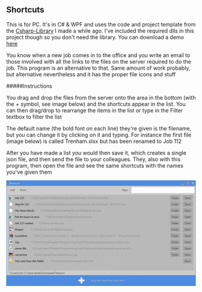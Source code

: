 Shortcuts
--------------------------

This is for PC.  It's in C# & WPF and uses the code and project template from the [Csharp-Library](https://github.com/jamesryan83/Csharp-Library) I made a while ago.  I've included the required dlls in this project though so you don't need the library.  You can download a demo [here](http://jamesryan.azurewebsites.net/#/portfolio)

You know when a new job comes in to the office and you write an email to those involved with all the links to the files on the server required to do the job.  This program is an alternative to that.  Same amount of work probably, but alternative nevertheless and it has the proper file icons and stuff

#####Instructions

You drag and drop the files from the server onto the area in the bottom (with the + symbol, see image below) and the shortcuts appear in the list.  You can then drag/drop to rearrange the items in the list or type in the Filter textbox to filter the list

The default name (the bold font on each line) they're given is the filename, but you can change it by clicking on it and typing.  For instance the first file (image below) is called Trenham.xlsx but has been renamed to Job 112

After you have made a list you would then save it, which creates a single json file, and then send the file to your colleagues.  They, also with this program, then open the file and see the same shortcuts with the names you've given them

![Shortcuts](Shortcuts.png) 

